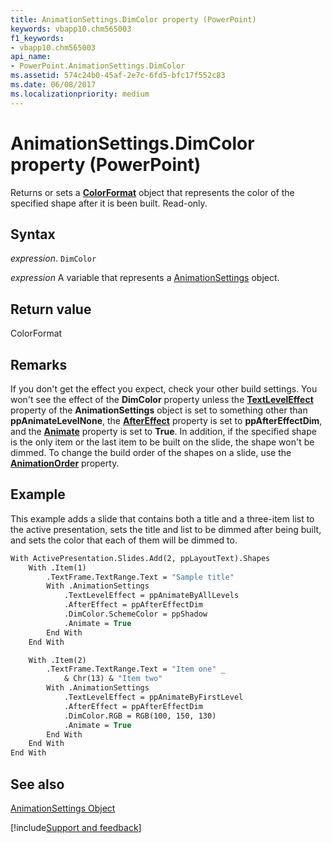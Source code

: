```yaml
---
title: AnimationSettings.DimColor property (PowerPoint)
keywords: vbapp10.chm565003
f1_keywords:
- vbapp10.chm565003
api_name:
- PowerPoint.AnimationSettings.DimColor
ms.assetid: 574c24b0-45af-2e7c-6fd5-bfc17f552c83
ms.date: 06/08/2017
ms.localizationpriority: medium
---
```



# AnimationSettings.DimColor property (PowerPoint)

Returns or sets a **[ColorFormat](PowerPoint.ColorFormat.md)** object that represents the color of the specified shape after it is been built. Read-only.


## Syntax

_expression_. `DimColor`

_expression_ A variable that represents a [AnimationSettings](PowerPoint.AnimationSettings.md) object.


## Return value

ColorFormat


## Remarks

If you don't get the effect you expect, check your other build settings. You won't see the effect of the **DimColor** property unless the **[TextLevelEffect](PowerPoint.AnimationSettings.TextLevelEffect.md)** property of the **AnimationSettings** object is set to something other than **ppAnimateLevelNone**, the **[AfterEffect](PowerPoint.EffectInformation.AfterEffect.md)** property is set to **ppAfterEffectDim**, and the **[Animate](PowerPoint.AnimationSettings.Animate.md)** property is set to **True**. In addition, if the specified shape is the only item or the last item to be built on the slide, the shape won't be dimmed. To change the build order of the shapes on a slide, use the **[AnimationOrder](PowerPoint.AnimationSettings.AnimationOrder.md)** property.


## Example

This example adds a slide that contains both a title and a three-item list to the active presentation, sets the title and list to be dimmed after being built, and sets the color that each of them will be dimmed to.


```vb
With ActivePresentation.Slides.Add(2, ppLayoutText).Shapes
    With .Item(1)
        .TextFrame.TextRange.Text = "Sample title"
        With .AnimationSettings
            .TextLevelEffect = ppAnimateByAllLevels
            .AfterEffect = ppAfterEffectDim
            .DimColor.SchemeColor = ppShadow
            .Animate = True
        End With
    End With

    With .Item(2)
        .TextFrame.TextRange.Text = "Item one" _
            & Chr(13) & "Item two"
        With .AnimationSettings
            .TextLevelEffect = ppAnimateByFirstLevel
            .AfterEffect = ppAfterEffectDim
            .DimColor.RGB = RGB(100, 150, 130)
            .Animate = True
        End With
    End With
End With
```


## See also


[AnimationSettings Object](PowerPoint.AnimationSettings.md)

[!include[Support and feedback](~/includes/feedback-boilerplate.md)]